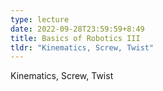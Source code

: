 ```yaml
---
type: lecture
date: 2022-09-28T23:59:59+8:49
title: Basics of Robotics III
tldr: "Kinematics, Screw, Twist"
---
```

Kinematics, Screw, Twist
